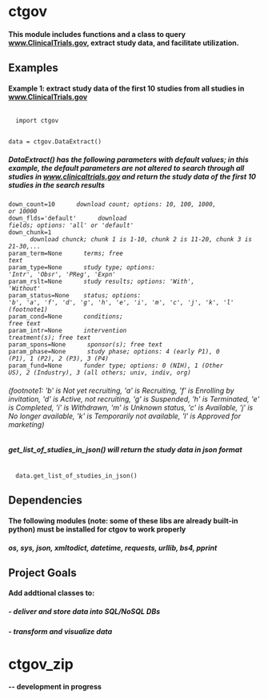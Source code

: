 # ctgov
#### This module includes functions and a class to query www.ClinicalTrials.gov, extract study data, and facilitate utilization.  

## Examples
#### Example 1: extract study data of the first 10 studies from all studies in www.ClinicalTrials.gov
<code>
  import ctgov

  data = ctgov.DataExtract()
</code>

##### DataExtract() has the following parameters with default values; in this example, the default parameters are not altered to search through all studies in www.clinicaltrials.gov and return the study data of the first 10 studies in the search results

<code>down_count=10<i>&nbsp;&nbsp;&nbsp;&nbsp;&nbsp;&nbsp;download count; options: 10, 100, 1000, or 10000</i></code><br/>
<code>down_flds='default'<i>&nbsp;&nbsp;&nbsp;&nbsp;&nbsp;&nbsp;download fields; options: 'all' or 'default'</i></code><br/>
<code>down_chunk=1 <i>&nbsp;&nbsp;&nbsp;&nbsp;&nbsp;&nbsp;download chunck; chunk 1 is 1-10, chunk 2 is 11-20, chunk 3  is 21-30,...</i></code><br/>
<code>param_term=None<i>&nbsp;&nbsp;&nbsp;&nbsp;&nbsp;&nbsp;terms; free text</i></code><br/>
<code>param_type=None<i>&nbsp;&nbsp;&nbsp;&nbsp;&nbsp;&nbsp;study type; options: 'Intr', 'Obsr', 'PReg', 'Expn'</i></code><br/>
<code>param_rslt=None<i>&nbsp;&nbsp;&nbsp;&nbsp;&nbsp;&nbsp;study results; options: 'With', 'Without'</i></code><br/>
<code>param_status=None<i>&nbsp;&nbsp;&nbsp;&nbsp;status; options: 'b', 'a', 'f', 'd', 'g', 'h', 'e', 'i', 'm', 'c', 'j', 'k', 'l' (footnote1)</i></code><br/>
<code>param_cond=None<i>&nbsp;&nbsp;&nbsp;&nbsp;&nbsp;&nbsp;conditions; free text</i></code><br/>
<code>param_intr=None<i>&nbsp;&nbsp;&nbsp;&nbsp;&nbsp;&nbsp;intervention treatment(s); free text</i></code><br/>
<code>param_spons=None<i>&nbsp;&nbsp;&nbsp;&nbsp;&nbsp;&nbsp;sponsor(s); free text</i></code><br/>
<code>param_phase=None<i>&nbsp;&nbsp;&nbsp;&nbsp;&nbsp;&nbsp;study phase; options: 4 (early P1), 0 (P1), 1 (P2), 2 (P3), 3 (P4)</i></code><br/>
<code>param_fund=None<i>&nbsp;&nbsp;&nbsp;&nbsp;&nbsp;&nbsp;funder type; options: 0 (NIH), 1 (Other US), 2 (Industry), 3 (all others; univ, indiv, org)</i></code><br/>
###### (footnote1: 'b' is Not yet recruiting, 'a' is Recruiting, 'f' is Enrolling by invitation, 'd' is Active, not recruiting, 'g' is Suspended, 'h' is Terminated, 'e' is Completed, 'i' is Withdrawn, 'm' is Unknown status, 'c' is Available, 'j' is No longer available, 'k' is Temporarily not available, 'l' is Approved for marketing)

##### get_list_of_studies_in_json() will return the study data in json format
<code>
  data.get_list_of_studies_in_json()
</code>

## Dependencies
#### The following modules (note: some of these libs are already built-in python) must be installed for ctgov to work properly 
##### os, sys, json, xmltodict, datetime, requests, urllib, bs4, pprint

## Project Goals
#### Add addtional classes to:
#####     - deliver and store data into SQL/NoSQL DBs
#####     - transform and visualize data


# ctgov_zip
#### -- development in progress
